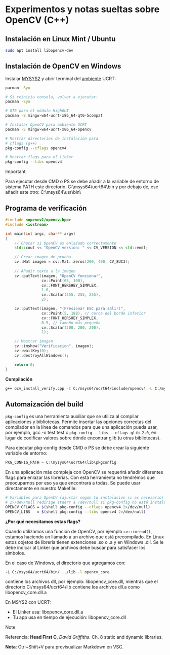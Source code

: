 # Experimentos y notas sueltas sobre OpenCV (C++)

## Instalación en Linux Mint / Ubuntu
```Bash
sudo apt install libopencv-dev 
```

## Instalación de OpenCV en Windows

Instalar [MYSYS2](https://www.msys2.org/) y abrir terminal del [ambiente](https://www.msys2.org/docs/environments/) UCRT:

```Bash
pacman -Syu

# Si reinicia consola, volver a ejecutar:
pacman -Syu

# QT6 para el módulo HighGUI
pacman -S mingw-w64-ucrt-x86_64-qt6-5compat

# Instalar OpenCV para ambiente UCRT
pacman -S mingw-w64-ucrt-x86_64-opencv

# Mostrar directorios de instalación para
# cflags (g++)
pkg-config --cflags opencv4

# Mostrar flags para el linker
pkg-config --libs opencv4
```

>[!IMPORTANT]
> Para ejecutar desde CMD o PS se debe añadir a la variable de entorno de sistema PATH este directorio: C:\msys64\ucrt64\bin y por debajo de, ese añadir este otro: C:\msys64\usr\bin\

## Programa de verificación

```Cpp
#include <opencv2/opencv.hpp>
#include <iostream>

int main(int argc, char** argv) 
{
    // Checar si OpenCV es enlazado correctamente
    std::cout << "OpenCV version: " << CV_VERSION << std::endl;

    // Crear imagen de prueba
    cv::Mat imagen = cv::Mat::zeros(200, 400, CV_8UC3);
    
    // Añadir texto a la imagen
    cv::putText(imagen, "OpenCV funciona!", 
                cv::Point(65, 100), 
                cv::FONT_HERSHEY_SIMPLEX, 
                1.0, 
                cv::Scalar(255, 255, 255), 
                2); 

    cv::putText(imagen, "(Presionar ESC para salir)", 
                cv::Point(5, 188), // cerca del borde inferior
                cv::FONT_HERSHEY_SIMPLEX, 
                0.5, // tamaño más pequeño
                cv::Scalar(200, 200, 200), 
                1);

    // Mostrar imagen
    cv::imshow("Verificacion", imagen);
    cv::waitKey(0);
    cv::destroyAllWindows();

    return 0;
}
```

**Compilación**
```Bash
g++ ocv_install_verify.cpp -I C:/msys64/ucrt64/include/opencv4 -L C:/mysys2/ucrt64/bin -lopencv_core -lopencv_imgproc -lopencv_highgui -o ocv_install_verify 
```
## Automaización del build

`pkg-config` es una herramienta auxiliar que se utiliza al compilar aplicaciones y bibliotecas. Permite insertar las opciones correctas del compilador en la línea de comandos para que una aplicación pueda usar, por ejemplo, gcc -o test test.c `pkg-config --libs --cflags glib-2.0`, en lugar de codificar valores sobre dónde encontrar glib (u otras bibliotecas).

Para ejecutar pkg-config desde CMD o PS se debe crear la siguiente variable de entorno:

```C
PKG_CONFIG_PATH = C:\mysys64\ucrt64\lib\pkgconfig
```
En una aplicación más compleja con OpenCV se requerirá añadir diferentes flags para enlazar las librerías. Con está herramienta no tendrémos que preocuparnos por eso ya que encontrará a todas. Se puede usar directamente en nuestro Makefile:

```Bash
# Variables para OpenCV (ajustar según tu instalación si es necesario)
# 2>/dev/null redirige stderr a /dev/null si pkg-config no está instalado
OPENCV_CFLAGS = $(shell pkg-config --cflags opencv4 2>/dev/null)
OPENCV_LIBS   = $(shell pkg-config --libs opencv4 2>/dev/null)
````

**¿Por qué necesitamos estas flags?**

Cuando utilizamos una función de OpenCV, por ejemplo `cv::imread()`, estamos haciendo un llamado a un archivo que está precompilado. En Linux estos objetos de librería tienen extenciones .so o .a y en Windows .dll. Se le debe indicar al Linker que archivos debe buscar para satisfacer los símbolos.

En el caso de Windows, el directorio que agregamos con:
```Bash
-L C:/msys64/ucrt64/bin/ ../lib -l opencv_core
```
contiene los archivos dll, por ejemplo: libopencv_core.dll, mientras que el directorio C:/msys64/ucrt64/lib contiene los archivos dll.a como libopencv_core.dll.a

En MSYS2 con UCRT:
* El Linker usa: libopencv_core.dll.a
* Tu app usa en tiempo de ejecución: libopencv_core.dll

>[!NOTE]
> Referencia: **Head First C**, *David Griffiths*. Ch. 8 static and dynamic libraries.

**Nota**: Ctrl+Shift+V para previsualizar Markdown en VSC.
